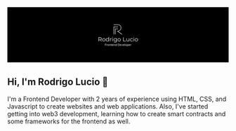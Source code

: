 <img src="Banner.png"/>

## Hi, I'm Rodrigo Lucio 🫡

<p>I'm a Frontend Developer with 2 years of experience using HTML, CSS, and Javascript to create websites and web applications. Also, I've started getting into web3 development, learning how to create smart contracts and some frameworks for the frontend as well. </p>

<!--
**rodrigoluciomx/rodrigoluciomx** is a ✨ _special_ ✨ repository because its `README.md` (this file) appears on your GitHub profile.

Here are some ideas to get you started:

- 🔭 I’m currently working on ...
- 🌱 I’m currently learning ...
- 👯 I’m looking to collaborate on ...
- 🤔 I’m looking for help with ...
- 💬 Ask me about ...
- 📫 How to reach me: ...
- 😄 Pronouns: ...
- ⚡ Fun fact: ...
-->
